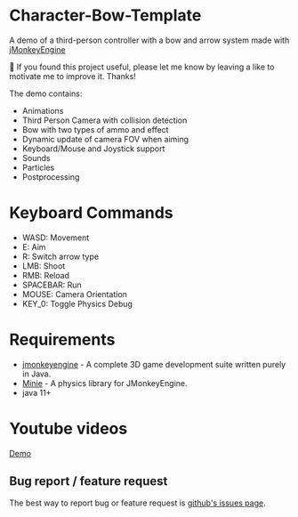 # Character-Bow-Template

A demo of a third-person controller with a bow and arrow system made with [jMonkeyEngine](https://jmonkeyengine.org/)

🔔 If you found this project useful, please let me know by leaving a like to motivate me to improve it. 
Thanks!

The demo contains:

* Animations
* Third Person Camera with collision detection
* Bow with two types of ammo and effect
* Dynamic update of camera FOV when aiming
* Keyboard/Mouse and Joystick support
* Sounds
* Particles
* Postprocessing

# Keyboard Commands
- WASD: Movement
- E: Aim
- R: Switch arrow type
- LMB: Shoot
- RMB: Reload
- SPACEBAR: Run
- MOUSE: Camera Orientation
- KEY_0: Toggle Physics Debug

# Requirements
- [jmonkeyengine](https://github.com/jMonkeyEngine/jmonkeyengine) - A complete 3D game development suite written purely in Java.
- [Minie](https://stephengold.github.io/Minie/minie/overview.html) - A physics library for JMonkeyEngine.
- java 11+
 
# Youtube videos
[Demo](https://www.youtube.com/watch?v=US9KNTqL2js)

## Bug report / feature request
The best way to report bug or feature request is [github's issues page](https://github.com/capdevon/Character-Bow-Template2/issues).
